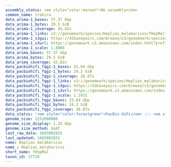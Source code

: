 ```yaml
---
assembly_status: <em style="color:maroon">No assembly</em>
common_name: trahira
data_arima-1_bases: 57.37 Gbp
data_arima-1_bytes: 29.5 GiB
data_arima-1_coverage: 45.82x
data_arima-1_links: s3://genomeark/species/Hoplias_malabaricus/fHopMal1/genomic_data/arima/<br>
data_arima-1_s3gui: https://42basepairs.com/browse/s3/genomeark/species/Hoplias_malabaricus/fHopMal1/genomic_data/arima/
data_arima-1_s3url: https://genomeark.s3.amazonaws.com/index.html?prefix=species/Hoplias_malabaricus/fHopMal1/genomic_data/arima/
data_arima-1_scale: 1.8088
data_arima_bases: 57.37 Gbp
data_arima_bytes: 29.5 GiB
data_arima_coverage: 45.82x
data_pacbiohifi_fqgz-1_bases: 33.64 Gbp
data_pacbiohifi_fqgz-1_bytes: 24.2 GiB
data_pacbiohifi_fqgz-1_coverage: 26.87x
data_pacbiohifi_fqgz-1_links: s3://genomeark/species/Hoplias_malabaricus/fHopMal1/genomic_data/pacbio_hifi/<br>
data_pacbiohifi_fqgz-1_s3gui: https://42basepairs.com/browse/s3/genomeark/species/Hoplias_malabaricus/fHopMal1/genomic_data/pacbio_hifi/
data_pacbiohifi_fqgz-1_s3url: https://genomeark.s3.amazonaws.com/index.html?prefix=species/Hoplias_malabaricus/fHopMal1/genomic_data/pacbio_hifi/
data_pacbiohifi_fqgz-1_scale: 1.2931
data_pacbiohifi_fqgz_bases: 33.64 Gbp
data_pacbiohifi_fqgz_bytes: 24.2 GiB
data_pacbiohifi_fqgz_coverage: 26.87x
data_status: '<em style="color:forestgreen">PacBio HiFi</em> ::: <em style="color:forestgreen">Arima</em>'
genome_size: 1252000000
genome_size_display: 1.25 Gbp
genome_size_method: GoAT
last_raw_data: 1665002652
last_updated: 1665002652
name: Hoplias malabaricus
name_: Hoplias_malabaricus
short_name: fHopMal
taxon_id: 27720
---
```

